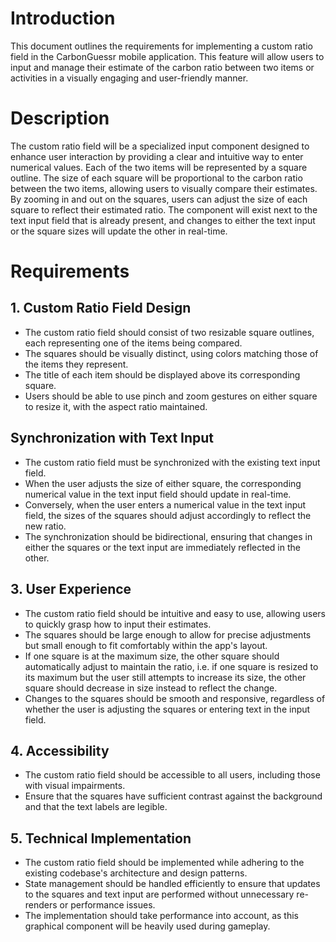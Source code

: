 # Introduction

This document outlines the requirements for implementing a custom ratio field in the CarbonGuessr mobile application. This feature will allow users to input and manage their estimate of the carbon ratio between two items or activities in a visually engaging and user-friendly manner.

# Description

The custom ratio field will be a specialized input component designed to enhance user interaction by providing a clear and intuitive way to enter numerical values. Each of the two items will be represented by a square outline. The size of each square will be proportional to the carbon ratio between the two items, allowing users to visually compare their estimates. By zooming in and out on the squares, users can adjust the size of each square to reflect their estimated ratio. The component will exist next to the text input field that is already present, and changes to either the text input or the square sizes will update the other in real-time.

# Requirements

## 1. Custom Ratio Field Design

- The custom ratio field should consist of two resizable square outlines, each representing one of the items being compared.
- The squares should be visually distinct, using colors matching those of the items they represent.
- The title of each item should be displayed above its corresponding square.
- Users should be able to use pinch and zoom gestures on either square to resize it, with the aspect ratio maintained.

## Synchronization with Text Input

- The custom ratio field must be synchronized with the existing text input field.
- When the user adjusts the size of either square, the corresponding numerical value in the text input field should update in real-time.
- Conversely, when the user enters a numerical value in the text input field, the sizes of the squares should adjust accordingly to reflect the new ratio.
- The synchronization should be bidirectional, ensuring that changes in either the squares or the text input are immediately reflected in the other.

## 3. User Experience

- The custom ratio field should be intuitive and easy to use, allowing users to quickly grasp how to input their estimates.
- The squares should be large enough to allow for precise adjustments but small enough to fit comfortably within the app's layout.
- If one square is at the maximum size, the other square should automatically adjust to maintain the ratio, i.e. if one square is resized to its maximum but the user still attempts to increase its size, the other square should decrease in size instead to reflect the change.
- Changes to the squares should be smooth and responsive, regardless of whether the user is adjusting the squares or entering text in the input field.

## 4. Accessibility

- The custom ratio field should be accessible to all users, including those with visual impairments.
- Ensure that the squares have sufficient contrast against the background and that the text labels are legible.

## 5. Technical Implementation

- The custom ratio field should be implemented while adhering to the existing codebase's architecture and design patterns.
- State management should be handled efficiently to ensure that updates to the squares and text input are performed without unnecessary re-renders or performance issues.
- The implementation should take performance into account, as this graphical component will be heavily used during gameplay.
